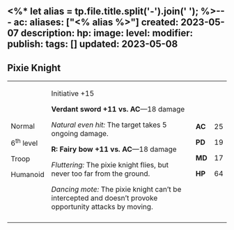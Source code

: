 <%* let alias = tp.file.title.split('-').join(' '); %>---
ac: 
aliases: ["<% alias %>"]
created: 2023-05-07
description: 
hp: 
image: 
level: 
modifier: 
publish: 
tags: []
updated: 2023-05-08
---

## Pixie Knight

<table>
<colgroup>
<col style="width: 16%" />
<col style="width: 72%" />
<col style="width: 5%" />
<col style="width: 5%" />
</colgroup>
<tbody>
<tr class="odd">
<td><p>Normal</p>
<p>6<sup>th</sup> level</p>
<p>Troop</p>
<p>Humanoid</p></td>
<td><p>Initiative +15</p>
<p><strong>Verdant sword +11 vs. AC</strong>—18 damage</p>
<p><em>Natural even hit:</em> The target takes 5 ongoing damage.</p>
<p><strong>R: Fairy bow +11 vs. AC</strong>—18 damage</p>
<p><em>Fluttering:</em> The pixie knight flies, but never too far from
the ground.</p>
<p><em>Dancing mote:</em> The pixie knight can’t be intercepted and
doesn’t provoke opportunity attacks by moving.</p></td>
<td><p><strong>AC</strong></p>
<p><strong>PD</strong></p>
<p><strong>MD</strong></p>
<p><strong>HP</strong></p></td>
<td><p>25</p>
<p>19</p>
<p>17</p>
<p>64</p></td>
</tr>
<tr class="even">
<td></td>
<td></td>
<td></td>
<td></td>
</tr>
</tbody>
</table>
